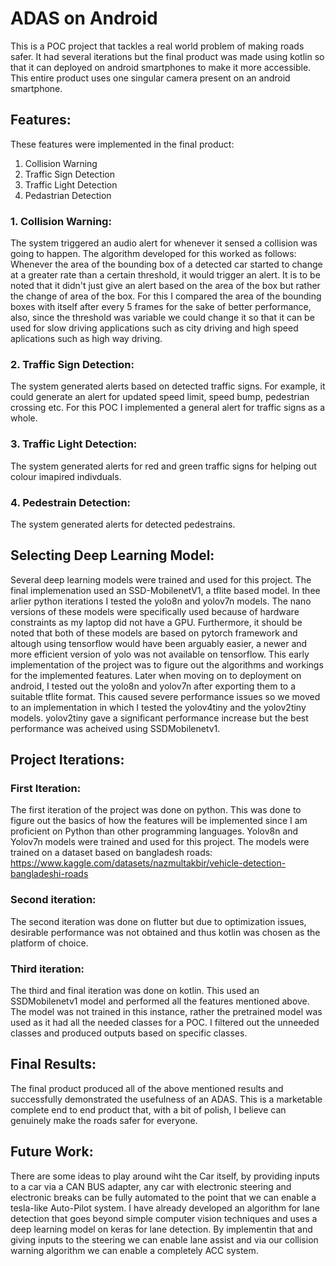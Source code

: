 # ADAS on Android

This is a POC project that tackles a real world problem of making roads safer. It had several iterations but the final product was made using kotlin so that it can deployed on android smartphones to make it more accessible. This entire product uses one singular camera present on an android smartphone.

## Features:

These features were implemented in the final product:
1. Collision Warning
2. Traffic Sign Detection
3. Traffic Light Detection
4. Pedastrian Detection

### 1. Collision Warning:

The system triggered an audio alert for whenever it sensed a collision was going to happen. The algorithm developed for this worked as follows: Whenever the area of the bounding box of a detected car started to change at a greater rate than a certain threshold, it would trigger an alert. It is to be noted that it didn't just give an alert based on the area of the box but rather the change of area of the box. For this I compared the area of the bounding boxes with itself after every 5 frames for the sake of better performance, also, since the threshold was variable we could change it so that it can be used for slow driving applications such as city driving and high speed aplications such as high way driving.

### 2. Traffic Sign Detection:

The system generated alerts based on detected traffic signs. For example, it could generate an alert for updated speed limit, speed bump, pedestrian crossing etc. For this POC I implemented a general alert for traffic signs as a whole.

### 3. Traffic Light Detection:

The system generated alerts for red and green traffic signs for helping out colour imapired indivduals.

### 4. Pedestrain Detection:

The system generated alerts for detected pedestrains.

## Selecting Deep Learning Model:

Several deep learning models were trained and used for this project. The final implemenation used an SSD-MobilenetV1, a tflite based model. In thee arlier python iterations I tested the yolo8n and yolov7n models. The nano versions of these models were specifically used because of hardware constraints as my laptop did not have a GPU. Furthermore, it should be noted that both of these models are based on pytorch framework and altough using tensorflow would have been arguably easier, a newer and more efficient version of yolo was not available on tensorflow. This early implementation of the project was to figure out the algorithms and workings for the implemented features. Later when moving on to deployment on android, I tested out the yolo8n and yolov7n after exporting them to a suitable tflite format. This caused severe performance issues so we moved to an implementation in which I tested the yolov4tiny and the yolov2tiny models. yolov2tiny gave a significant performance increase but the best performance was acheived using SSDMobilenetv1. 

## Project Iterations:

### First Iteration:

The first iteration of the project was done on python. This was done to figure out the basics of how the features will be implemented since I am proficient on Python than other programming languages. Yolov8n and Yolov7n models were trained and used for this project. The models were trained on a dataset based on bangladesh roads: https://www.kaggle.com/datasets/nazmultakbir/vehicle-detection-bangladeshi-roads

### Second iteration:

The second iteration was done on flutter but due to optimization issues, desirable performance was not obtained and thus kotlin was chosen as the platform of choice.

### Third iteration:

The third and final iteration was done on kotlin. This used an SSDMobilenetv1 model and performed all the features mentioned above. The model was not trained in this instance, rather the pretrained model was used as it had all the needed classes for a POC. I filtered out the unneeded classes and produced outputs based on specific classes.

## Final Results:

The final product produced all of the above mentioned results and successfully demonstrated the usefulness of an ADAS. This is a marketable complete end to end product that, with a bit of polish, I believe can genuinely make the roads safer for everyone.

## Future Work:

There are some ideas to play around wiht the Car itself, by providing inputs to a car via a CAN BUS adapter, any car with electronic steering and electronic breaks can be fully automated to the point that we can enable a tesla-like Auto-Pilot system. I have already developed an algorithm for lane detection that goes beyond simple computer vision techniques and uses a deep learning model on keras for lane detection. By implementin that and giving inputs to the steering we can enable lane assist and via our collision warning algorithm we can enable a completely ACC system.



